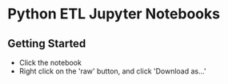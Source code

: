 # Python ETL Jupyter Notebooks

## Getting Started

* Click the notebook
* Right click on the 'raw' button, and click 'Download as...'
